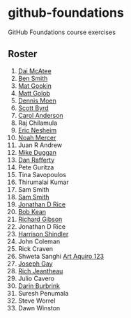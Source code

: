 # github-foundations
GitHub Foundations course exercises
## Roster
1. [Dai McAtee](dai_mcatee.md)
1. [Ben Smith](ben_smith.md)
1. [Mat Gookin](mat_gookin.md)
1. [Matt Golob](Matt_Golob.md)
1. [Dennis Moen](dennis_moen.md)
1. [Scott Byrd](scott_byrd.md)
1. [Carol Anderson](carol_anderson.md)
1. Raj Chilamula
1. [Eric Nesheim](eric_nesheim.md)
1. [Noah Mercer](noah_mercer.md)
1. Juan R Andrew
1. [Mike Duggan](mike_duggan.md)
1. [Dan Rafferty](dan_rafferty.md)
1. Pete Guritza
1. Tina Savopoulos
1. Thirumalai Kumar
1. Sam Smith
1. [Sam Smith](Sam_Smith.md)
1. [Jonathan D Rice](Jon_Rice.md)
1. [Bob Kean](bob_kean.md)
1. [Richard Gibson](richard_gibson.md)
1. Jonathan D Rice
1. [Harrison Shindler](harrison_shindler.md)
1. John Coleman
1. Rick Craven
1. Shweta Sanghi
[Art Aquiro 123](art_aquiro2.md)
1. [Joseph Gay](joseph_gay.md)
1. [Rich Jeantheau](rich_jeantheau.md)
1. Julio Cavero
1. [Darin Burbrink](darin_burbrink.md)
1. Suresh Penumala
1. Steve Worrel
1. Dawn Winston
